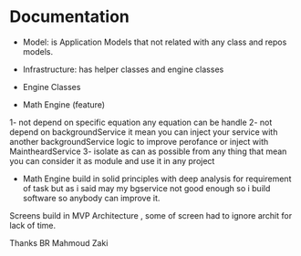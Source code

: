 #  Documentation
- Model: is Application Models that not related with any class and repos models.

- Infrastructure: has helper classes and engine classes

- Engine Classes

- Math Engine (feature)

1- not depend on specific equation any equation can be handle
2- not depend on backgroundService it mean you can inject your service with another backgroundService logic to improve perofance or inject with MaintheardService
3- isolate as can as possible from any thing that mean you can consider it as module and use it in any project

- Math Engine build in solid principles with deep analysis for requirement of task but as i said may my bgservice not good enough so i build software so anybody can improve it.


Screens build in MVP Architecture , some of screen had to ignore archit for lack of time.

Thanks
BR Mahmoud Zaki


